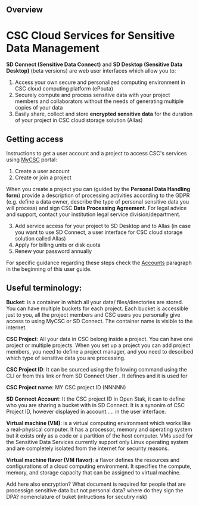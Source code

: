 ## Overview

# CSC Cloud Services for Sensitive Data Management

**SD Connect (Sensitive Data Connect)** and **SD Desktop (Sensitive Data Desktop)** (beta versions) are web user interfaces which allow you to:
1. Access your own secure and personalized computing environment in CSC cloud computing platform (ePouta)
1. Securely compute and process sensitive data with your project members and collaborators without the needs of generating multiple copies of your data
1. Easily share, collect and store **encrypted sensitive data** for the duration of your project in CSC cloud storage solution (Allas)

## Getting access

Instructions to get a user account and a project to access CSC's services using [MyCSC](https://my.csc.fi) portal:
1. Create a user account
1. Create or join a project

When you create a project you can (guided by the **Personal Data Handling form**) provide a description of processing activities according to the GDPR (e.g. define a data owner, describe the type of personal sensitive data you will process) and sign CSC **Data Processing Agreement**. For legal advice and support, contact your institution legal service division/department.

3. Add service access for your project to SD Desktop and to Allas (in case you want to use SD Connect, a user interface for CSC cloud storage solution called Allas)
3. Apply for billing units or disk quota
3. Renew your password annually

For specific guidance regarding these steps check the [Accounts](https://docs.csc.fi/accounts/) paragraph in the beginning of this user guide. 


## Useful terminology:

**Bucket**: is a container in which all your data/ files/directories are stored. You can have multiple buckets for each project. Each bucket is accessible just to you, all the project members and CSC users you personally give access to using MyCSC or SD Connect. The container name is visible to the internet. 

**CSC Project**: All your data in CSC belong inside a project. You can have one project or multiple projects. When you set up a project you can add project members, you need to define a project manager, and you need to described which type of sensitive data you are processing. 

**CSC Project ID**: It can be sourced using the following command using the CLI        or from this link        or from SD Connect User . It defines and it is used for

**CSC Project name**: MY CSC project ID (NNNNN)

**SD Connect Account**: It the CSC project ID in Open Stak, it can to define who you are sharing a bucket with in SD Connect. It is a synonim of CSC Project ID, however displayed in account..... in the user interface.

**Virtual machine (VM)**: is a virtual computing environment which works like a real-physical computer. It has a processor, memory and operating system but it exists only as a code or a partition of the host computer. VMs used for the Sensitive Data Services currently support only Linux operating system and are completely isolated from the internet for security reasons. 

**Virtual machine flavor (VM flavor)**: a flavor defines the resources and configurations of a cloud computing environment. It specifies the compute, memory, and storage capacity that can be assigned to virtual machine. 


Add here also encryption?
What document is required for people that are processign sensitive data but not personal data? where do they sign the DPA?
nomenclature of buket (intructions for secutiry risk)


  

